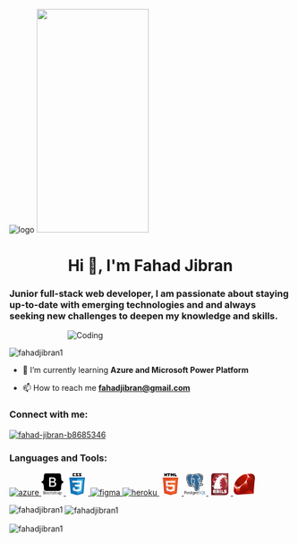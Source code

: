 ![logo](https://github.com/fahadjibran1/fahadjibran1/blob/main/Modern%20Minimal%20Technology%20Background%20Banner.png)
<img src="https://camo.githubusercontent.com/..." data-canonical-src="https://github.com/fahadjibran1/fahadjibran1/blob/main/Modern%20Minimal%20Technology%20Background%20Banner.png" width="200" height="400" />
<h1 align="center">Hi 👋, I'm Fahad Jibran</h1>

<div class="clear flex>
  <div class="column">
    <h3 align="left">Junior full-stack web developer, I am passionate about staying up-to-date with emerging technologies and and always seeking new challenges to deepen my knowledge and skills.</h3>
  </div>
  <div class="column">
    <img align="right" alt="Coding" width="400" src="https://media.tenor.com/flflC6GFzO8AAAAM/sultan-alrefaei-programmer.gif">
  </div>
</div>


<p align="left"> <img src="https://komarev.com/ghpvc/?username=fahadjibran1&label=Profile%20views&color=0e75b6&style=flat" alt="fahadjibran1" /> </p>



- 🌱 I’m currently learning **Azure and Microsoft Power Platform**

- 📫 How to reach me **fahadjibran@gmail.com**

<h3 align="left">Connect with me:</h3>
<p align="left">
<a href="https://linkedin.com/in/fahad-jibran-b8685346" target="blank"><img align="center" src="https://raw.githubusercontent.com/rahuldkjain/github-profile-readme-generator/master/src/images/icons/Social/linked-in-alt.svg" alt="fahad-jibran-b8685346" height="30" width="40" /></a>
</p>

<h3 align="left">Languages and Tools:</h3>
<p align="left"> <a href="https://azure.microsoft.com/en-in/" target="_blank" rel="noreferrer"> <img src="https://www.vectorlogo.zone/logos/microsoft_azure/microsoft_azure-icon.svg" alt="azure" width="40" height="40"/> </a> <a href="https://getbootstrap.com" target="_blank" rel="noreferrer"> <img src="https://raw.githubusercontent.com/devicons/devicon/master/icons/bootstrap/bootstrap-plain-wordmark.svg" alt="bootstrap" width="40" height="40"/> </a> <a href="https://www.w3schools.com/css/" target="_blank" rel="noreferrer"> <img src="https://raw.githubusercontent.com/devicons/devicon/master/icons/css3/css3-original-wordmark.svg" alt="css3" width="40" height="40"/> </a> <a href="https://www.figma.com/" target="_blank" rel="noreferrer"> <img src="https://www.vectorlogo.zone/logos/figma/figma-icon.svg" alt="figma" width="40" height="40"/> </a> <a href="https://heroku.com" target="_blank" rel="noreferrer"> <img src="https://www.vectorlogo.zone/logos/heroku/heroku-icon.svg" alt="heroku" width="40" height="40"/> </a> <a href="https://www.w3.org/html/" target="_blank" rel="noreferrer"> <img src="https://raw.githubusercontent.com/devicons/devicon/master/icons/html5/html5-original-wordmark.svg" alt="html5" width="40" height="40"/> </a> <a href="https://www.postgresql.org" target="_blank" rel="noreferrer"> <img src="https://raw.githubusercontent.com/devicons/devicon/master/icons/postgresql/postgresql-original-wordmark.svg" alt="postgresql" width="40" height="40"/> </a> <a href="https://rubyonrails.org" target="_blank" rel="noreferrer"> <img src="https://raw.githubusercontent.com/devicons/devicon/master/icons/rails/rails-original-wordmark.svg" alt="rails" width="40" height="40"/> </a> <a href="https://www.ruby-lang.org/en/" target="_blank" rel="noreferrer"> <img src="https://raw.githubusercontent.com/devicons/devicon/master/icons/ruby/ruby-original.svg" alt="ruby" width="40" height="40"/> </a> </p>

<p><img align="left" src="https://github-readme-stats.vercel.app/api/top-langs?username=fahadjibran1&show_icons=true&locale=en&layout=compact" alt="fahadjibran1" /></p>

<p>&nbsp;<img align="center" src="https://github-readme-stats.vercel.app/api?username=fahadjibran1&show_icons=true&locale=en" alt="fahadjibran1" /></p>

<p><img align="center" src="https://github-readme-streak-stats.herokuapp.com/?user=fahadjibran1&" alt="fahadjibran1" /></p>
